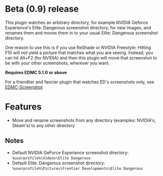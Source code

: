 # Beta (0.9) release

This plugin watches an arbitrary directory, for example NVIDIA Geforce Experience's Elite: Dangerous screenshot directory, for new images, and renames them and moves them in to your usual Elite: Dangerous screenshot directory.

One reason to use this is if you use ReShade or NVIDIA Freestyle: Hitting F10 will _not_ yield a picture that matches what you are seeing. Instead, you can hit Alt+F2 (for NVIDIA) and then this plugin will move that screenshot to be with your other screenshots, wherever you want.

**Requires EDMC 5.1.0 or above**

For a friendlier and fancier plugin that watches ED's screenshots only, see [EDMC-Screenshot](https://github.com/NoFoolLikeOne/EDMC-Screenshot/releases)

# Features

* Move and rename screenshots from any directory (examples: NVIDIA's, Steam's) to any other directory

## Notes

* Default NVIDIA GeForce Experience screenshot directory: `%userprofile%\Videos\Elite Dangerous`
* Default Elite: Dangerous screenshot directory: `%userprofile%\Pictures\Frontier Developments\Elite Dangerous`
